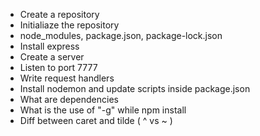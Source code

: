 - Create a repository
- Initialiaze the repository
- node_modules, package.json, package-lock.json
- Install express
- Create a server
- Listen to port 7777
- Write request handlers 
- Install nodemon and update scripts inside package.json
- What are dependencies 
- What is the use of "-g" while npm install
- Diff between caret and tilde ( ^ vs ~ )
